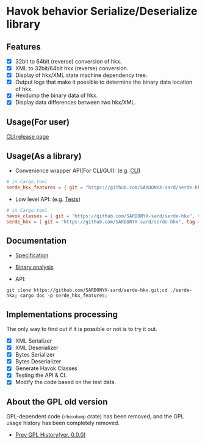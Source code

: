 # Havok behavior Serialize/Deserialize library

## Features

- [x] 32bit to 64bit (reverse) conversion of hkx.
- [x] XML to 32bit/64bit hkx (reverse) conversion.
- [x] Display of hkx/XML state machine dependency tree.
- [x] Output logs that make it possible to determine the binary data location of hkx.
- [x] Hexdump the binary data of hkx.
- [x] Display data differences between two hkx/XML.

## Usage(For user)

[CLI release page](https://github.com/SARDONYX-sard/serde-hkx/releases)

## Usage(As a library)

- Convenience wrapper API(For CLI/GUI): (e.g. [CLI](./crates/cli/src/args/mod.rs))

```toml
# in Cargo.toml
serde_hkx_features = { git = "https://github.com/SARDONYX-sard/serde-hkx", tag = "0.2.0" }
```

- Low level API: (e.g. [Tests](./serde_hkx/src/tests/verify.rs))

```toml
# in Cargo.toml
havok_classes = { git = "https://github.com/SARDONYX-sard/serde-hkx", tag = "0.2.0" }
serde_hkx = { git = "https://github.com/SARDONYX-sard/serde-hkx", tag = "0.2.0" }
```

## Documentation

- [Specification](./docs/specification/hkx_binary_format.md)
- [Binary analysis](./docs/handson_hex_dump/defaultmale/readme.md)

- API:

```shell
git clone https://github.com/SARDONYX-sard/serde-hkx.git;cd ./serde-hkx; cargo doc -p serde_hkx_features;
```

## Implementations processing

The only way to find out if it is possible or not is to try it out.

- [x] XML Serializer
- [x] XML Deserializer
- [x] Bytes Serializer
- [x] Bytes Deserializer
- [x] Generate Havok Classes
- [x] Testing the API & CI.
- [x] Modify the code based on the test data.

## About the GPL old version

GPL-dependent code (`rhexdump` crate) has been removed, and the GPL usage history has been completely removed.

- [Prev GPL History(ver. 0.0.0)](https://github.com/SARDONYX-sard/serde-hkx/releases/tag/0.0.0-prev-gpl-history)
